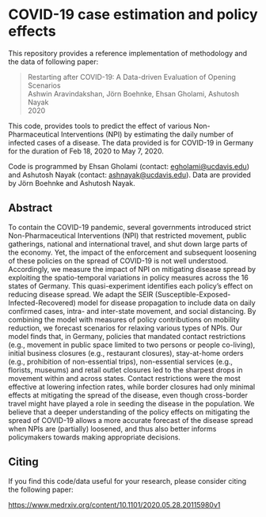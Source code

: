 # COVID-19 case estimation and policy effects

This repository provides a reference implementation of methodology and the data of following paper:

> Restarting after COVID-19: A Data-driven Evaluation of Opening Scenarios  
> Ashwin Aravindakshan, Jörn Boehnke, Ehsan Gholami, Ashutosh Nayak  
> 2020

This code, provides tools to predict the effect of various Non-Pharmaceutical Interventions (NPI) by estimating the daily number of infected cases of a disease. The data provided is for COVID-19 in Germany for the duration of Feb 18, 2020 to May 7, 2020.

Code is programmed by Ehsan Gholami (contact: egholami@ucdavis.edu) and Ashutosh Nayak (contact: ashnayak@ucdavis.edu). Data are provided by Jörn Boehnke and Ashutosh Nayak.

## Abstract

To contain the COVID-19 pandemic, several governments introduced strict Non-Pharmaceutical Interventions (NPI) that restricted movement, public gatherings, national and international travel, and shut down large parts of the economy. Yet, the impact of the enforcement and subsequent loosening of these policies on the spread of COVID-19 is not well understood. Accordingly, we measure the impact of NPI on mitigating disease spread by exploiting the spatio-temporal variations in policy measures across the 16 states of Germany. This quasi-experiment identifies each policy’s effect on reducing disease spread. We adapt the SEIR (Susceptible-Exposed- Infected-Recovered) model for disease propagation to include data on daily confirmed cases, intra- and inter-state movement, and social distancing. By combining the model with measures of policy contributions on mobility reduction, we forecast scenarios for relaxing various types of NPIs. Our model finds that, in Germany, policies that mandated contact restrictions (e.g., movement in public space limited to two persons or people co-living), initial business closures (e.g., restaurant closures), stay-at-home orders (e.g., prohibition of non-essential trips), non-essential services (e.g., florists, museums) and retail outlet closures led to the sharpest drops in movement within and across states. Contact restrictions were the most effective at lowering infection rates, while border closures had only minimal effects at mitigating the spread of the disease, even though cross-border travel might have played a role in seeding the disease in the population. We believe that a deeper understanding of the policy effects on mitigating the spread of COVID-19 allows a more accurate forecast of the disease spread when NPIs are (partially) loosened, and thus also better informs policymakers towards making appropriate decisions.

## Citing

If you find this code/data useful for your research, please consider citing the following paper:

https://www.medrxiv.org/content/10.1101/2020.05.28.20115980v1
